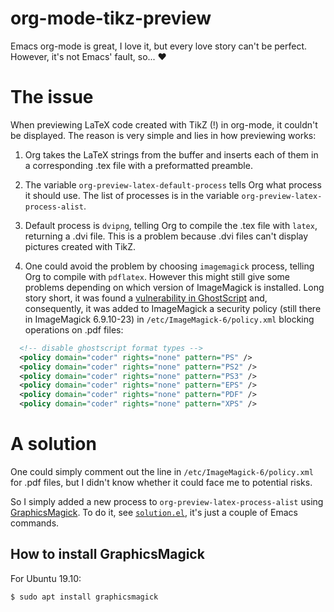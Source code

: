 # org-mode-tikz-preview
Emacs org-mode is great, I love it, but every love story can't be perfect. However, it's not Emacs' fault, so... :heart:

# The issue
When previewing LaTeX code created with TikZ (!) in org-mode, it couldn't be displayed. The reason is very simple and lies in how previewing works:

1. Org takes the LaTeX strings from the buffer and inserts each of them in a corresponding .tex file with a preformatted preamble.

1. The variable `org-preview-latex-default-process` tells Org what process it should use. The list of processes is in the variable `org-preview-latex-process-alist`.

1. Default process is `dvipng`, telling Org to compile the .tex file with `latex`, returning a .dvi file. This is a problem because .dvi files can't display pictures created with TikZ.

1. One could avoid the problem by choosing `imagemagick` process, telling Org to compile with `pdflatex`. However this might still give some problems depending on which version of ImageMagick is installed. Long story short, it was found a [vulnerability in GhostScript](https://www.kb.cert.org/vuls/id/332928/) and, consequently, it was added to ImageMagick a security policy (still there in ImageMagick 6.9.10-23) in `/etc/ImageMagick-6/policy.xml` blocking operations on .pdf files:

```xml
  <!-- disable ghostscript format types -->
  <policy domain="coder" rights="none" pattern="PS" />
  <policy domain="coder" rights="none" pattern="PS2" />
  <policy domain="coder" rights="none" pattern="PS3" />
  <policy domain="coder" rights="none" pattern="EPS" />
  <policy domain="coder" rights="none" pattern="PDF" />
  <policy domain="coder" rights="none" pattern="XPS" />
```

# A solution
One could simply comment out the line in `/etc/ImageMagick-6/policy.xml` for .pdf files, but I didn't know whether it could face me to potential risks.

So I simply added a new process to `org-preview-latex-process-alist` using [GraphicsMagick](http://www.graphicsmagick.org/). To do it, see [`solution.el`](solution.el), it's just a couple of Emacs commands.

## How to install GraphicsMagick
For Ubuntu 19.10:

`$ sudo apt install graphicsmagick`
